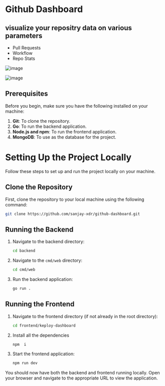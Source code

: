 # Github Dashboard 
## visualize your repositry data on various parameters
 - Pull Requests
 - Workflow
 - Repo Stats


![image](https://github.com/user-attachments/assets/419b7f30-0325-4882-9f0e-44fc21e75b4a)

![image](https://github.com/user-attachments/assets/e40a8ad4-6cf1-4308-b31c-3baa3a7789be)

## Prerequisites

Before you begin, make sure you have the following installed on your machine:

1. **Git**: To clone the repository.
2. **Go**: To run the backend application.
3. **Node.js and npm**: To run the frontend application.
4. **MongoDB**: To use as the database for the project.

# Setting Up the Project Locally

Follow these steps to set up and run the project locally on your machine.

## Clone the Repository

First, clone the repository to your local machine using the following command:

```bash
git clone https://github.com/sanjay-xdr/github-dashboard.git
```

## Running the Backend

1. Navigate to the backend directory:

    ```bash
    cd backend
    ```

2. Navigate to the `cmd/web` directory:

    ```bash
    cd cmd/web
    ```

3. Run the backend application:

    ```bash
    go run .
    ```

## Running the Frontend

1. Navigate to the frontend directory (if not already in the root directory):

    ```bash
    cd frontend/keploy-dashboard
    ```
2. Install all the dependencies
   
     ```bash
    npm  i 
    ```  

3. Start the frontend application:

    ```bash
    npm run dev
    ```

You should now have both the backend and frontend running locally. Open your browser and navigate to the appropriate URL to view the application.
